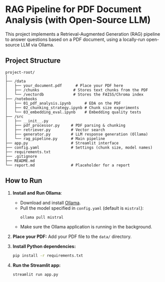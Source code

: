 # RAG Pipeline for PDF Document Analysis (with Open-Source LLM)

This project implements a Retrieval-Augmented Generation (RAG) pipeline to answer questions based on a PDF document, using a locally-run open-source LLM via Ollama.

## Project Structure

```
project-root/
│
├── /data
│   ├── your_document.pdf      # Place your PDF here
│   ├── /chunks               # Stores text chunks from the PDF
│   └── /vectordb             # Stores the FAISS/Chroma index
├── /notebooks
│   ├── 01_pdf_analysis.ipynb      # EDA on the PDF
│   ├── 02_chunking_strategy.ipynb # Chunk size experiments
│   └── 03_embedding_eval.ipynb    # Embedding quality tests
├── /src
│   ├── __init__.py
│   ├── pdf_processor.py     # PDF parsing & chunking
│   ├── retriever.py         # Vector search
│   ├── generator.py         # LLM response generation (Ollama)
│   └── rag_pipeline.py      # Main pipeline
├── app.py                   # Streamlit interface
├── config.yaml              # Settings (chunk size, model names)
├── requirements.txt
├── .gitignore
├── README.md
└── report.md                # Placeholder for a report
```

## How to Run

1.  **Install and Run Ollama**:
    - Download and install [Ollama](https://ollama.com/).
    - Pull the model specified in `config.yaml` (default is `mistral`):
      ```bash
      ollama pull mistral
      ```
    - Make sure the Ollama application is running in the background.

2.  **Place your PDF:** Add your PDF file to the `data/` directory.

3.  **Install Python dependencies:**
    ```bash
    pip install -r requirements.txt
    ```

4.  **Run the Streamlit app:**
    ```bash
    streamlit run app.py
    ```
